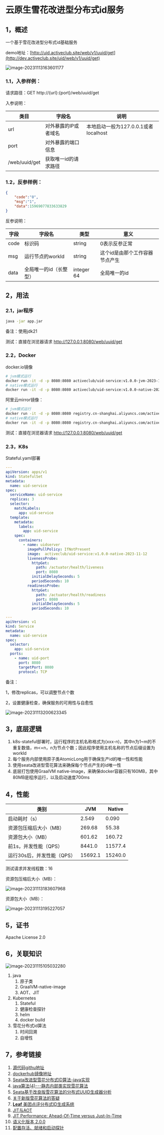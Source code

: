# 云原生雪花改进型分布式id服务

## 1，概述

 一个基于雪花改进型分布式id基础服务

demo地址：[http://uid.activeclub.site/web/v1/uuid/get](http://dev.activeclub.site/uid/web/v1/uuid/get)

![image-20231113163601177](https://mufasa-blog-images.oss-cn-beijing.aliyuncs.com/2023/image-20231113163601177.png)

### 1.1，入参样例：

请求路径：GET http://{url}:{port}/web/uuid/get

入参说明：

| 类目          | 字段名               | 说明                                 |
| ------------- | -------------------- | ------------------------------------ |
| url           | 对外暴露的IP或者域名 | 本地启动一般为127.0.0.1或者localhost |
| port          | 对外暴露的端口信息   |                                      |
| /web/uuid/get | 获取唯一id的请求路径 |                                      |

### 1.2，反参样例：

```json
{
    "code":"0",
    "msg":"1",
    "data":15969077833633829
}
```

反参说明：

| 字段   | 字段名          | 类型         | 意义               |
|------|--------------|------------|------------------|
| code | 标识码          | string     | 0表示反参正常          |
| msg  | 运行节点的workId  | string     | 这个id是由那个工作容器节点产生 |
| data | 全局唯一的id（长整型） | integer 64 | 全局唯一的id          |

## 2，用法

### 2.1，jar程序

```sh
java -jar app.jar
```

备注：使用jdk21

测试：直接在浏览器请求 http://127.0.0.1:8080/web/uuid/get

### 2.2，Docker

docker.io镜像

```sh
# jvm模式运行
docker run -it -d -p 8080:8080 activeclub/uid-service:v1.0.0-jvm-2023-11-12
# native模式运行
docker run -it -d -p 8080:8080 activeclub/uid-service:v1.0.0-native-2023-11-12
```

阿里云mirror镜像：

```sh
# jvm模式运行
docker run -it -d -p 8080:8080 registry.cn-shanghai.aliyuncs.com/activeclub/uid-service:v1.0.0-jvm-2023-11-12
# native模式运行
docker run -it -d -p 8080:8080 registry.cn-shanghai.aliyuncs.com/activeclub/uid-service:v1.0.0-native-2023-11-12
```

测试：直接在浏览器请求 http://127.0.0.1:8080/web/uuid/get

### 2.3，K8s

Stateful.yaml部署

```yaml
---
apiVersion: apps/v1
kind: StatefulSet
metadata:
  name: uid-service
spec:
  serviceName: uid-service
  replicas: 3
  selector:
    matchLabels:
      app: uid-service
  template:
    metadata:
      labels:
        app: uid-service
    spec:
      containers:
        - name: uidserver
          imagePullPolicy: IfNotPresent
          image:  activeclub/uid-service:v1.0.0-native-2023-11-12
          livenessProbe:
            httpGet:
              path: /actuator/health/liveness
              port: 8080
            initialDelaySeconds: 5
            periodSeconds: 10
          readinessProbe:
            httpGet:
              path: /actuator/health/readiness
              port: 8080
            initialDelaySeconds: 5
            periodSeconds: 10

---
apiVersion: v1
kind: Service
metadata:
  name: uid-service
spec:
  selector:
    app: uid-service
  ports:
    - name: uid-port
      port: 8080
      targetPort: 8080
      protocol: TCP
```

备注：

1，修改replicas，可以调整节点个数

2，设置健康检查，确保服务的可用性与自愈性

![image-20231113200623345](https://mufasa-blog-images.oss-cn-beijing.aliyuncs.com/2023/image-20231113200623345.png)

## 3，底层逻辑

1. k8s-stateful部署时，运行程序的主机名称格式为(xxx-n)，其中n为1~m的不重复数值，m<=n，n为节点个数；因此程序使用主机名称的节点后缀设置为workId
2. 每个服务内部使用原子类AtomicLong用于确保生产id的唯一性和性能
3. 使用seata改进型雪花算法来确保每个节点产生的id唯一性
4. 底层打包使用GraalVM native-image，来确保docker容器只有160MB，其中80MB是程序运行，以及启动速度700ms

## 4，性能

| 类别               | JVM     | Native  |
|------------------|---------|---------|
| 启动耗时（s）          | 2.549   | 0.090   |
| 资源包压缩后大小（MB）     | 269.68  | 55.38   |
| 资源包大小（MB）        | 601.62  | 160.72  |
| 前1s，并发性能（QPS）    | 8441.0  | 11577.4 |
| 运行30s后，并发性能（QPS） | 15692.1 | 15240.0 |

测试请求并发线程数：16

资源包压缩后大小（MB）：

![image-20231113183607968](https://mufasa-blog-images.oss-cn-beijing.aliyuncs.com/2023/image-20231113183607968.png)

资源包大小（MB）：

![image-20231113195227057](https://mufasa-blog-images.oss-cn-beijing.aliyuncs.com/2023/image-20231113195227057.png)

## 5，证书

Apache License 2.0

## 6，关联知识

![image-20231115105032280](https://mufasa-blog-images.oss-cn-beijing.aliyuncs.com/2023/image-20231115105032280.png)

1. java
    1. 原子类
    2. GraalVM-native-image
    3. AOT、JIT
2. Kubernetes
    1. Stateful
    2. 健康检查探针
    3. helm
    4. docker build
3. 雪花分布式id算法
    1. 时间回溯
    2. 自增性

## 7，参考链接

1. [源代码githu地址](https://github.com/mufasa007/uid-service.git)
2. [dockerhub镜像地址](https://hub.docker.com/r/activeclub/uid-service)
3. [Seata改进型雪花分布式ID算法-java实现](https://www.cnblogs.com/Mufasa/p/16090888.html)
4. [java算法(4)---静态内部类实现雪花算法](https://www.cnblogs.com/qdhxhz/p/11372658.html)
5. [Seata基于改良版雪花算法的分布式UUID生成器分析](https://seata.io/zh-cn/blog/seata-analysis-UUID-generator.html)
6. [关于新版雪花算法的答疑](https://seata.io/zh-cn/blog/seata-snowflake-explain.html)
7. [**Leaf** 美团点评分布式ID生成系统](https://www.oschina.net/p/mt-leaf)
8. [JIT与AOT](https://blog.csdn.net/wdays83892469/article/details/126216765)
9. [JIT Performance: Ahead-Of-Time versus Just-In-Time](https://www.azul.com/blog/jit-performance-ahead-of-time-versus-just-in-time/)
10. [语义化版本 2.0.0](https://semver.org/lang/zh-CN/)
11. [配置存活、就绪和启动探针](https://kubernetes.io/zh-cn/docs/tasks/configure-pod-container/configure-liveness-readiness-startup-probes/)
